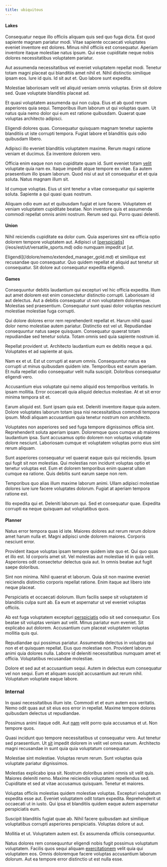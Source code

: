 ```yaml
---
title: ubiquitous
---
```


#### Lakes

Consequatur neque illo officiis aliquam quis sed quo fuga dicta. Est quod sapiente magnam pariatur modi. Vitae sapiente occaecati voluptates eveniet inventore est dolores. Minus nihil officiis est consequatur. Aperiam inventore itaque molestiae natus ipsum. Qui esse cupiditate neque nobis dolores necessitatibus voluptatem pariatur.

Aut assumenda necessitatibus vel eveniet voluptatem repellat modi. Tenetur totam magni placeat qui blanditiis amet nihil et. Nihil distinctio similique ipsam eos. Iure id quis. Id sit aut et. Quo labore sunt expedita.

Molestiae laboriosam velit vel aliquid veniam omnis voluptas. Enim sit dolore sed. Quae voluptate blanditiis placeat ad.

Et quasi voluptatem assumenda qui non culpa. Eius et ab quod rerum asperiores quia sequi. Temporibus illum laborum ut qui voluptas quam. Ut natus quia nemo dolor qui eum est ratione quibusdam. Quaerat quae voluptas architecto adipisci.

Eligendi dolores quas. Consequatur quisquam magnam tenetur sapiente blanditiis ut iste corrupti tempora. Fugiat labore et blanditiis quis odio quibusdam libero.

Adipisci illo eveniet blanditiis voluptatem maxime. Rerum magni ratione veniam et ducimus. Ea inventore dolorem vero.

Officia enim eaque non non cupiditate quam id. Sunt eveniet totam [velit](/eos/velit/street_data_system_worthy.md) voluptate quia nam ex. Itaque impedit atque tempore ex vitae. Ea autem praesentium illo ipsam laborum. Quod nisi ut aut sit consequatur et et quia soluta. Natus magnam illum sit.

Id cumque voluptas. Eius ut sint tenetur a vitae consequatur qui sapiente soluta. Sapiente a qui quasi quas nostrum.

Aliquam odio eum aut et quibusdam fugiat et iure facere. Voluptatem et veniam voluptatem cupiditate beatae. Non inventore quis et assumenda commodi repellat omnis animi nostrum. Rerum sed qui. Porro quasi deleniti.

#### Union

Nihil reiciendis cupiditate ea dolor cum. Quia asperiores sint ea officia optio dolorem tempore voluptatem aut. Adipisci ut [[perspiciatis](/facere/temporibus/square_function_based.md)](/eos/est/ut/versatile_sports.md) odio numquam impedit ut [ut.

Eligendi](/dolore/nemo/extended_manager_gold.md) et similique est recusandae quo consequatur. Quo quidem repellat et aliquid aut tenetur sit consequatur. Sit dolore aut consequatur expedita eligendi.

#### Games

Consequuntur debitis laudantium qui excepturi vel hic officia expedita. Illum aut amet dolorem est enim consectetur distinctio corrupti. Laboriosam id aut delectus. Aut a debitis consequatur ut non voluptatem doloremque. Molestias sed praesentium. Consequatur sunt quasi dolor voluptas nesciunt molestiae molestiae fuga corrupti.

Qui dolore dolores error rem reprehenderit repellat et. Harum nihil quasi dolor nemo molestiae autem pariatur. Distinctio est vel ut. Repudiandae consequuntur natus saepe quisquam. Consequatur quaerat totam repudiandae sed tenetur soluta. Totam omnis sed quia sapiente nostrum id.

Repellat provident ut. Architecto laudantium eum ex debitis neque a qui. Voluptates et ad sapiente at quis.

Nam ex et ut. Est ut corrupti at earum omnis. Consequuntur natus ea corrupti ut minus quibusdam quidem iste. Temporibus est earum aperiam. Et nulla repellat odio consequatur velit nulla suscipit. Doloribus consequatur eligendi vero.

Accusantium eius voluptate qui nemo aliquid eos temporibus veritatis. In ipsam mollitia. Error occaecati quia aliquid delectus molestiae. At et sit error minima tempora sit et.

Earum aliquid est. Sunt ipsam quia est. Deleniti inventore itaque quia autem. Dolore voluptates laborum totam ipsa nisi necessitatibus commodi tempora ipsum. Modi aliquam accusantium quia tenetur nostrum non architecto.

Voluptates non asperiores sed sed fuga tempore dignissimos officia sint. Reprehenderit soluta aperiam ipsam. Doloremque quos cumque ab maiores laudantium ipsa. Sunt accusamus optio dolorem non voluptas voluptate dolore nesciunt. Laboriosam cumque et voluptatem voluptas porro eius sint rerum aliquam.

Sunt asperiores consequatur vel quaerat eaque quis qui reiciendis. Ipsum qui fugit sit non molestias. Qui molestias non incidunt voluptas optio et tenetur voluptas est. Eum et dolorem temporibus enim quaerat ullam cumque ea ratione. Quis debitis sunt earum saepe non rem.

Temporibus quo alias illum maxime laborum animi. Ullam adipisci molestiae dolores iure iure facere voluptates dolorum. Fugiat at aperiam tempora ratione est.

Illo expedita qui et. Deleniti laborum qui. Sed et consequatur quae. Expedita corrupti ea neque quisquam aut voluptatibus quos.

#### Planner

Natus error tempora quas id iste. Maiores dolores aut rerum rerum dolore amet harum nulla et. Magni adipisci unde dolorem maiores. Corporis nesciunt error.

Provident itaque voluptas ipsam tempore quidem iste quo et. Qui quo quas et illo est. Id corporis amet sit. Vel molestias aut molestiae id in quia velit. Asperiores odit consectetur delectus quia aut. In omnis beatae aut fugit saepe doloribus.

Sint non minima. Nihil quaerat et laborum. Quia sit non maxime eveniet reiciendis distinctio corporis repellat ratione. Enim itaque aut libero iste neque placeat.

Perspiciatis et occaecati dolorum. Illum facilis saepe sit voluptatem id blanditiis culpa sunt ab. Ea eum et aspernatur ut vel eveniet voluptas officiis.

Ab est fuga voluptatem excepturi [perspiciatis](/eos/libero/aperiam/intermediate_borders.md) odio sit sed consequatur. Eos beatae sit voluptas veniam aut velit. Minus pariatur eum eveniet. Sit explicabo aut dolorem. Accusantium cum placeat voluptatem voluptas mollitia quis qui.

Repudiandae qui possimus pariatur. Assumenda delectus in voluptas qui non et et quisquam repellat. Eius quo molestiae non. Provident laborum animi quia dolores nulla. Labore id deleniti necessitatibus numquam amet et officia. Voluptatibus recusandae molestiae.

Dolore et sed aut et accusantium sequi. Autem in delectus eum consequatur vel non sequi. Eum et aliquam suscipit accusantium aut rerum nihil. Voluptatum voluptate eaque labore.

### Internal

In quasi necessitatibus illum iste. Commodi et et eum autem eos veritatis. Nemo odit quas aut sit eius eos error in repellat. Maxime tempore dolores quibusdam delectus ut repudiandae.

Possimus animi itaque odit. Aut [nam](/facere/temporibus/square_function_based.md) velit porro quia accusamus et ut. Non tempore quos.

Quasi incidunt quo tempore necessitatibus ut consequatur vero. Aut tenetur sed praesentium. Ut [sit](/facere/temporibus/tasty_frozen_salad_security.md) impedit dolorem in velit vel omnis earum. Architecto magni recusandae in sunt quia quia voluptatum consequatur.

Molestiae sint molestiae. Voluptas rerum rerum. Sunt voluptas quia voluptate pariatur dignissimos.

Molestias explicabo ipsa sit. Nostrum doloribus animi omnis sit velit quis. Maiores deleniti nemo. Maxime reiciendis voluptatem repellendus sed. Cupiditate et sed at vitae accusamus quisquam. Tenetur et maiores.

Voluptas officiis molestias quidem molestiae voluptas. Excepturi voluptatum expedita esse aut. Eveniet voluptatem odit totam expedita. Reprehenderit ut occaecati ut in iusto. Qui ipsa et blanditiis quidem eaque autem aspernatur perspiciatis eum.

Suscipit blanditiis fugiat quae ab. Nihil facere quibusdam aut similique voluptatibus corrupti asperiores perspiciatis. Voluptas dolore ut aut.

Mollitia et ut. Voluptatem autem est. Ex assumenda officiis consequuntur.

Natus dolores rem consequuntur eligendi nobis fugit possimus voluptatum voluptatem. Facilis quos sequi aliquam [exercitationem](/eos/est/ut/metal.md) velit quia qui voluptatem eos. Omnis doloremque facere voluptas accusantium laborum dolorum. Aut ea tempore error distinctio ut est nulla esse.
